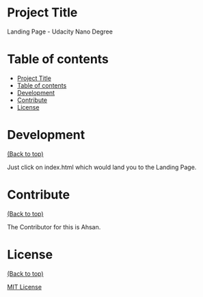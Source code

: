 # Project Title
Landing Page - Udacity Nano Degree
# Table of contents

- [Project Title](#project-title)
- [Table of contents](#table-of-contents)
- [Development](#development)
- [Contribute](#contribute)
- [License](#license)

# Development
[(Back to top)](#table-of-contents)

Just click on index.html which would land you to the Landing Page.

# Contribute
[(Back to top)](#table-of-contents)

The Contributor for this is Ahsan.

# License
[(Back to top)](#table-of-contents)

[MIT License](https://github.com/ahsan-raza-786/Landing-Page-Udacity/blob/main/LICENSE)

